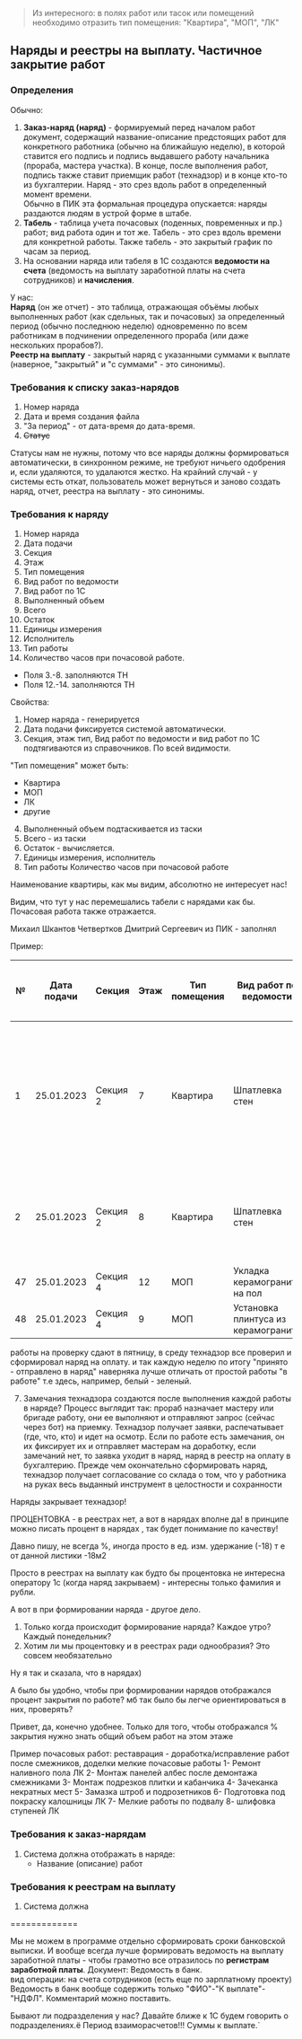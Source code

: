> Из интересного: в полях работ или тасок или помещений необходимо отразить тип помещения: "Квартира", "МОП", "ЛК"

## Наряды и реестры на выплату. Частичное закрытие работ

### Определения

Обычно:  
1. **Заказ-наряд (наряд)** - формируемый перед началом работ документ, содержащий название-описание предстоящих работ для конкретного работника (обычно на ближайшую неделю), в которой ставится его подпись и подпись выдавшего работу начальника (прораба, мастера участка). В конце, после выполнения работ, подпись также ставит приемщик работ (технадзор) и в конце кто-то из бухгалтерии. Наряд - это срез вдоль работ в определенный момент времени.  
Обычно в ПИК эта формальная процедура опускается: наряды раздаются людям в устрой форме в штабе.  
2. **Табель** - таблица учета почасовых (поденных, повременных и пр.) работ; вид работа один и тот же. Табель - это срез вдоль времени для конкретной работы. Также табель - это закрытый график по часам за период.  
3. На основании наряда или табеля в 1С создаются **ведомости на счета** (ведомость на выплату заработной платы на счета сотрудников) и **начисления**.

У нас:  
**Наряд** (он же отчет) - это таблица, отражающая объёмы любых выполненных работ (как сдельных, так и почасовых) за определенный период (обычно последнюю неделю) одновременно по всем работникам в подчинении определенного прораба (или даже нескольких прорабов?).  
**Реестр на выплату** - закрытый наряд с указанными суммами к выплате (наверное, "закрытый" и "с суммами" - это синонимы).

### Требования к списку заказ-нарядов

1. Номер наряда
2. Дата и время создания файла
3. "За период" - от дата-время до дата-время.
3. ~~Статус~~

Статусы нам не нужны, потому что все наряды должны формироваться автоматически, в синхронном режиме, не требуют ничьего одобрения и, если удаляются, то удалаются жестко. На крайний случай - у системы есть откат, пользователь может вернуться и заново создать наряд, отчет, реестра на выплату - это синонимы.

### Требования к наряду
1. Номер наряда
2. Дата подачи
3. Секция
4. Этаж
5. Тип помещения
6. Вид работ по ведомости
7. Вид работ по 1С
8. Выполненный объем
9. Всего
10. Остаток
11. Единицы измерения
12. Исполнитель
13. Тип работы
14. Количество часов при почасовой работе. 


- Поля 3.-8. заполняются ТН
- Поля 12.-14. заполняются ТН

Свойства:

1. Номер наряда - генерируется
2. Дата подачи фиксируется системой автоматически.
3. Секция, этаж тип, Вид работ по ведомости и вид работ по 1С подтягиваются из справочников. По всей видимости.

"Тип помещения" может быть:
- Квартира
- МОП
- ЛК
- другие

4. Выполненный объем подтаскивается из таски
5. Всего - из таски
6. Остаток - вычисляется.
7. Единицы измерения, исполнитель
8. Тип работы Количество часов при почасовой работе

Наименование квартиры, как мы видим, абсолютно не интересует нас!


Видим, что тут у нас перемешались табели с нарядами как бы. Почасовая работа также отражается.

Михаил Шкантов
Четвертков Дмитрий Сергеевич из ПИК - заполнял




Пример:

| № | Дата подачи | Секция | Этаж | Тип помещения | Вид работ по ведомости | Вид работ по 1С | Выполненный объем | Всего | Остаток | Ед. изм | Исполнитель | Тип работы | Кол-во часов при по часовой работе|
|-|-|-|-|-|-|-|-|-|-|-|-|-|-|
|1|25.01.2023|Секция 2|7|Квартира|Шпатлевка стен|Подготовка под финишное покрытие стен (шпатлевка по ГКЛ) (Шпатлёвка стен по ГКЛ с грунтованием (МОП, Квартиры, СТК, и дверные перемычки))|120,58900|32,77600|м2| | | |
|2|25.01.2023|Секция 2|8|Квартира|Шпатлевка стен|Подготовка под финишное покрытие стен (шпатлевка по ж/б, штукатурке)/ шпаклевка с ошкуриванием|590,47600|0,00000|м2||||			
|47|25.01.2023|Секция 4|12|МОП|Укладка керамогранита на пол|Укладка керамогранита на пол|8,00000|78,20000|8,00000|м2|Мирзоев Исматулло Исматуллоевич|Сдельная||
|48|25.01.2023|Секция 4|9|МОП|Установка плинтуса из керамогранита|Установка плинтуса из керамогранита|82,00000|82,00000|0,00000|м.пог.|Мирзоев Исматулло Исматуллоевич|Сдельная||

работы на проверку сдают в пятницу, в среду технадзор все проверил и сформировал наряд на оплату. и так каждую неделю
по итогу "принято - отправлено в наряд" наверняка лучше отличать от простой работы "в работе" т.е здесь, например, белый - зеленый.

7. Замечания технадзора создаются после выполнения каждой работы в наряде?
Процесс выглядит так: прораб назначает мастеру или бригаде работу, они ее выполняют и отправляют запрос (сейчас через бот) на приемку. Технадзор получает заявки, распечатывает (где, что, кто) и идет на осмотр. Если по работе есть замечания, он их фиксирует их и отправляет мастерам на доработку, если замечаний нет, то заявка уходит в наряд, наряд в реестр на оплату в бухгалтерию. Прежде чем окончательно сформировать наряд, технадзор получает согласование со склада о том, что у работника на руках весь выданный инструмент в целостности и сохранности

Наряды закрывает технадзор!

ПРОЦЕНТОВКА - в реестрах нет, а вот в нарядах вполне да!
 в принципе можно писать процент в нарядах , так будет понимание по качеству!

Давно пишу, не всегда %, иногда просто в ед. изм. удержание (-18) 
т е от данной листики -18м2


Просто в реестрах на выплату как будто бы процентовка не интересна оператору 1с (когда наряд закрываем) - интересны только фамилия и рубли.

А вот в при формировании наряда - другое дело.
1. Только когда происходит формирование наряда? Каждое утро? Каждый понедельник?
2. Хотим ли мы процентовку и в реестрах ради однообразия? Это совсем необязательно

Ну я так и сказала, что в нарядах)

А было бы удобно, чтобы при формировании нарядов отображался процент закрытия по работе? мб так было бы легче ориентироваться в них, проверять?

Привет, да, конечно удобнее. Только для того, чтобы отображался % закрытия нужно знать общий объем работ на этом этаже

Пример почасовых работ:
реставрация - доработка/исправление работ после смежников, доделки мелкие
почасовые работы
1- Ремонт наливного пола ЛК
2- Монтаж панелей албес после демонтажа смежниками
3- Монтаж подрезков плитки и кабанчика
4- Зачеканка некратных мест
5- Замазка штроб и подрозетников
6- Подготовка под покраску калошницы ЛК
7- Мелкие работы по подвалу
8- шлифовка ступеней ЛК


### Требования к заказ-нарядам

1. Система должна отображать в наряде:
    - Название (описание) работ




### Требования к реестрам на выплату

1. Система должна 








=============


Мы не можем в программе отдельно сформировать сроки банковской выписки. И вообще всегда лучше формировать ведомость на выплату заработной платы - чтобы грамотно все отразилось по **регистрам заработной платы**.
Документ: Ведомость в банк.  
вид операции: на счета сотрудников (есть еще по зарплатному проекту)
Ведомость в банк вообще содержить только "ФИО"-"К выплате"-"НДФЛ". Комментарий можно поставить.

Бывают ли подразделения у нас? Давайте ближе к 1С будем говорить о подразделениях.ё
Период взаиморасчетов!!!
Суммы к выплате.`
